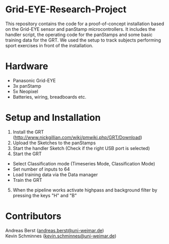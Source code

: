 # Grid-EYE-Research-Project
This repository contains the code for a proof-of-concept installation based on the Grid-EYE sensor and panStamp microcontrollers. It includes the handler script, the operating code for the panStamps and some basic training data for the GRT. We used the setup to track subjects performing sport exercises in front of the installation.

# Hardware

 - Panasonic Grid-EYE
 - 3x panStamp
 - 5x Neopixel
 - Batteries, wiring, breadboards etc.

# Setup and Installation

 1. Install the GRT  (http://www.nickgillian.com/wiki/pmwiki.php/GRT/Download)
 2. Upload the Sketches to the panStamps
 3. Start the handler Sketch (Check if the right USB port is selected)
 4. Start the GRT
   * Select Classification mode (Timeseries Mode, Classification Mode)
   * Set number of inputs to 64
   * Load training data via the Data manager
   * Train the GRT
 5. When the pipeline works activate highpass and background filter by pressing the keys "H" and "B"


# Contributors
Andreas Berst (andreas.berst@uni-weimar.de)<br>
Kevin Schminnes (kevin.schminnes@uni-weimar.de)
